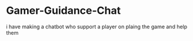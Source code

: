 # Gamer-Guidance-Chat
i have making a chatbot who support a player on plaing the game and help them
